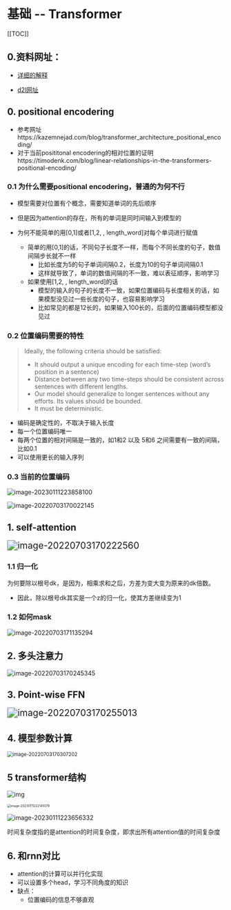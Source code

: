 # 基础 -- Transformer

[[TOC]]

## 0.资料网址：

- [详细的解释](https://jalammar.github.io/illustrated-transformer/)

- [d2l网址](https://classic.d2l.ai/chapter_attention-mechanism/transformer.html)

  

## 0. positional encodering

- 参考网址https://kazemnejad.com/blog/transformer_architecture_positional_encoding/
- 对于当前posititonal encodering的相对位置的证明https://timodenk.com/blog/linear-relationships-in-the-transformers-positional-encoding/

### 0.1 为什么需要positional encodering，普通的为何不行

- 模型需要对位置有个概念，需要知道单词的先后顺序
- 但是因为attention的存在，所有的单词是同时间输入到模型的

- 为何不能简单的用[0,1]或者[1,2, , length_word]对每个单词进行赋值
  - 简单的用[0,1]的话，不同句子长度不一样，而每个不同长度的句子，数值间隔步长就不一样
    -  比如长度为5的句子单词间隔0.2，长度为10的句子单词间隔0.1
    - 这样就导致了，单词的数值间隔的不一致，难以表征顺序，影响学习
  - 如果使用[1,2, , length_word]的话
    - 模型的输入的句子的长度不一致，如果位置编码与长度相关的话，如果模型没见过一些长度的句子，也容易影响学习
    - 比如常见的都是12长的，如果输入100长的，后面的位置编码模型都没见过

### 0.2 位置编码需要的特性

> Ideally, the following criteria should be satisfied:
>
> - It should output a unique encoding for each time-step (word’s position in a sentence)
> - Distance between any two time-steps should be consistent across sentences with different lengths.
> - Our model should generalize to longer sentences without any efforts. Its values should be bounded.
> - It must be deterministic.

- 编码是确定性的，不取决于输入长度
- 每一个位置编码唯一
- 每两个位置的相对间隔是一致的，如1和2 以及 5和6 之间需要有一致的间隔，比如0.1
- 可以使用更长的输入序列

### 0.3 当前的位置编码

![image-20230111223858100](./pic/image-20230111223858100.png)

![image-20220703170022145](./pic/image-20220703170022145.png)

## 1. self-attention

<img src="./pic/image-20220703170222560.png" alt="image-20220703170222560" style="zoom:150%;" />



### 1.1 归一化

为何要除以根号dk，是因为，相乘求和之后，方差为变大变为原来的dk倍数。

- 因此，除以根号dk其实是一个z的归一化，使其方差继续变为1

### 1.2 如何mask

![image-20220703171135294](./pic/image-20220703171135294.png)

## 2. 多头注意力

![image-20220703170245345](./pic/image-20220703170245345.png)

## 3. Point-wise FFN

<img src="./pic/image-20220703170255013.png" alt="image-20220703170255013" style="zoom:150%;" />

## 4. 模型参数计算

<img src="./pic/image-20220703170307202.png" alt="image-20220703170307202" style="zoom:80%;" />



## 5 transformer结构

![img](./pic/v2-9c21acd3a39c3bf97d964134ea79710a_r.jpg)

<img src="./pic/image-20230111222145079.png" alt="image-20230111222145079" style="zoom:50%;" />

![image-20230111223656332](./pic/image-20230111223656332.png)

时间复杂度指的是attention的时间复杂度，即求出所有attention值的时间复杂度



## 6. 和rnn对比

- attention的计算可以并行化实现
- 可以设置多个head，学习不同角度的知识
- 缺点：
  - 位置编码的信息不够直观

